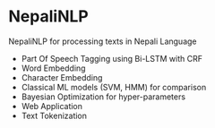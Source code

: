 # NepaliNLP
NepaliNLP for processing texts in Nepali Language
- Part Of Speech Tagging using Bi-LSTM with CRF
- Word Embedding
- Character Embedding
- Classical ML models (SVM, HMM) for comparison
- Bayesian Optimization for hyper-parameters
- Web Application
- Text Tokenization



